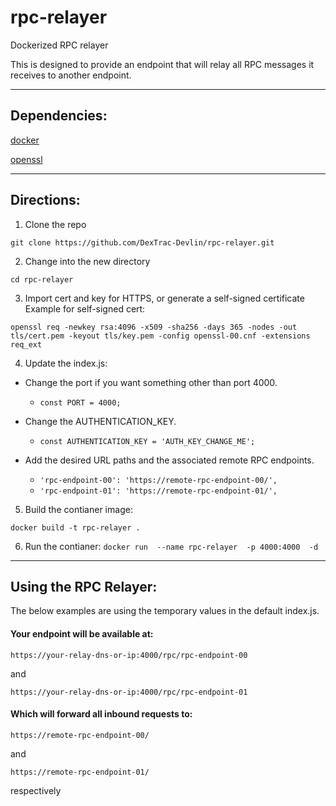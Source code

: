 # rpc-relayer
Dockerized RPC relayer

This is designed to provide an endpoint that will relay all RPC messages it receives to another endpoint.

---

## Dependencies:
[docker](https://docs.docker.com/engine/install/)


[openssl](https://www.openssl.org/source/)

---

## Directions:
1. Clone the repo 

`git clone https://github.com/DexTrac-Devlin/rpc-relayer.git`

2. Change into the new directory

`cd rpc-relayer`

3. Import cert and key for HTTPS, or generate a self-signed certificate
Example for self-signed cert:

`openssl req -newkey rsa:4096 -x509 -sha256 -days 365 -nodes -out tls/cert.pem -keyout tls/key.pem -config openssl-00.cnf -extensions req_ext`

4. Update the index.js:

* Change the port if you want something other than port 4000.

    * `const PORT = 4000;`
* Change the AUTHENTICATION_KEY.

    * `const AUTHENTICATION_KEY = 'AUTH_KEY_CHANGE_ME';`
* Add the desired URL paths and the associated remote RPC endpoints.

    * `'rpc-endpoint-00': 'https://remote-rpc-endpoint-00/',`
    * `'rpc-endpoint-01': 'https://remote-rpc-endpoint-01/',`

5. Build the contianer image:

`docker build -t rpc-relayer .`

6. Run the contianer:
`docker run  --name rpc-relayer  -p 4000:4000  -d`

---

## Using the RPC Relayer:

The below examples are using the temporary values in the default index.js.

#### Your endpoint will be available at:

`https://your-relay-dns-or-ip:4000/rpc/rpc-endpoint-00`

and

`https://your-relay-dns-or-ip:4000/rpc/rpc-endpoint-01`

#### Which will forward all inbound requests to:

`https://remote-rpc-endpoint-00/`

and

`https://remote-rpc-endpoint-01/`

respectively
